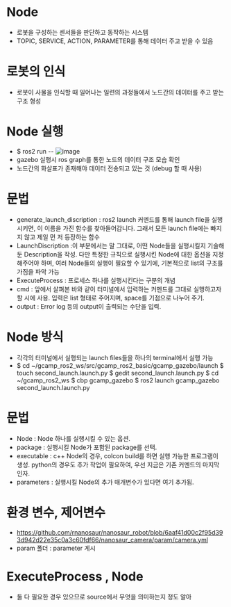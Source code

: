 # Node
- 로봇을 구성하는 센서들을 판단하고 동작하는 시스템
- TOPIC, SERVICE, ACTION, PARAMETER를 통해 데이터 주고 받을 수 있음

# 로봇의 인식
- 로봇이 사물을 인식할 때 일어나는 일련의 과정들에서 노드간의 데이터를 주고 받는 구조 형성

# Node 실행
- $ ros2 run --
![image](https://user-images.githubusercontent.com/88695655/180922309-abd54a7c-c43d-4285-9b4d-03f7d822342f.png)
- gazebo  실행시 ros graph를 통한 노드의 데이터 구조 모습 확인
- 노드간의 화살표가 존재해야 데이터 전송되고 있는 것 (debug 할 때 사용)
 
# 문법
- generate_launch_discription : ros2 launch 커멘드를 통해 launch file을 실행시키면, 이 이름을 가진 함수를 찾아들어갑니다. 그래서 모든 launch file에는 빠지지 않고 제일 먼   저 등장하는 함수
- LaunchDiscription :이 부분에서는 말 그대로, 어떤 Node들을 실행시킬지 기술해둔 Description을 작성. 다만 특정한 규칙으로 실행시킨 Node에 대한 옵션을 지정해주어야 하며,
  여러 Node들의 실행이 필요할 수 있기에, 기본적으로 list의 구조를 가짐을 파악 가능
- ExecuteProcess : 프로세스 하나를 실행시킨다는 구분의 개념
 - cmd : 앞에서 살펴본 바와 같이 터미널에서 입력하는 커멘드를 그대로 실행하고자 할 시에 사용.  입력은 list 형태로 주어지며, space를 기점으로 나누어 주기.
 - output : Error log 등의 output이 출력되는 수단을 입력.

# Node 방식
- 각각의 터미널에서 실행되는 launch files들을 하나의 terminal에서 실행 가능
 - $ cd ~/gcamp_ros2_ws/src/gcamp_ros2_basic/gcamp_gazebo/launch
   $ touch second_launch.launch.py
   $ gedit second_launch.launch.py
   $ cd ~/gcamp_ros2_ws
   $ cbp gcamp_gazebo
   $ ros2 launch gcamp_gazebo second_launch.launch.py
   
# 문법
- Node : Node 하나를 실행시킬  수 있는 옵션.
 - package : 실행시킬 Node가 포함된 package를 선택. 
 - executable : c++ Node의 경우, colcon build를 하면 실행 가능한 프로그램이 생성. python의 경우도 추가 작업이 필요하여, 우선 지금은 기존 커멘드의 마지막 인자.
 - parameters : 실행시킬 Node의 추가 매개변수가 있다면 여기 추가됨.
 
 # 환경 변수, 제어변수
 - https://github.com/rnanosaur/nanosaur_robot/blob/6aaf41d00c2f95d393d942d22e35c0a3c60fdf66/nanosaur_camera/param/camera.yml 
 - param 폴더 : parameter 게시

# ExecuteProcess , Node
- 둘 다 필요한 경우 있으므로 source에서 무엇을 의미하는지 정도 알아
